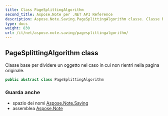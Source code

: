 ```yaml
---
title: Class PageSplittingAlgorithm
second_title: Aspose.Note per .NET API Reference
description: Aspose.Note.Saving.PageSplittingAlgorithm classe. Classe base per dividere un oggetto nel caso in cui non rientri nella pagina originale.
type: docs
weight: 830
url: /it/net/aspose.note.saving/pagesplittingalgorithm/
---
```

## PageSplittingAlgorithm class

Classe base per dividere un oggetto nel caso in cui non rientri nella pagina originale.

```csharp
public abstract class PageSplittingAlgorithm
```

### Guarda anche

* spazio dei nomi [Aspose.Note.Saving](../../aspose.note.saving/)
* assemblea [Aspose.Note](../../)


